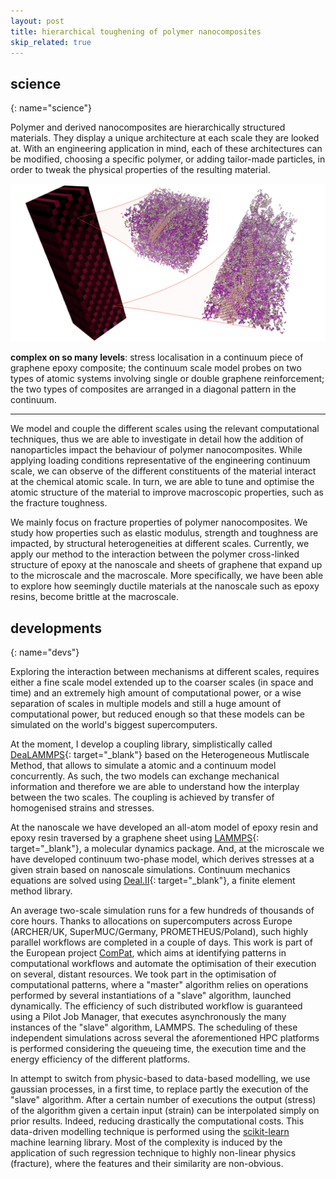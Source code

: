 ```yaml
---
layout: post
title: hierarchical toughening of polymer nanocomposites
skip_related: true
---
```


<!--
* decompose in three pages, accessed in header unfolding menu under projects

* or pop each of these pages from the figure on the main page

* contour separately science and devs parts on each topic

* recap links at bottom
-->

## science
{: name="science"}

Polymer and derived nanocomposites are hierarchically structured materials. They display a unique architecture at each scale they are looked at. With an engineering application in mind, each of these architectures can be modified, choosing a specific polymer, or adding tailor-made particles, in order to tweak the physical properties of the resulting material.

<img src="/static/hmm_bicomposite_lo.jpg">

**complex on so many levels**: stress localisation in a continuum piece of graphene epoxy composite; the continuum scale model probes on two types of atomic systems involving single or double graphene reinforcement; the two types of composites are arranged in a diagonal pattern in the continuum.

---

We model and couple the different scales using the relevant computational techniques, thus we are able to investigate in detail how the addition of nanoparticles impact the behaviour of polymer nanocomposites. While applying loading conditions representative of the engineering continuum scale, we can observe of the different constituents of the material interact at the chemical atomic scale. In turn, we are able to tune and optimise the atomic structure of the material to improve macroscopic properties, such as the fracture toughness.

We mainly focus on fracture properties of polymer nanocomposites. We study how properties such as elastic modulus, strength and toughness are impacted, by structural heterogeneities at different scales. Currently, we apply our method to the interaction between the polymer cross-linked structure of epoxy at the nanoscale and sheets of graphene that expand up to the microscale and the macroscale. More specifically, we have been able to explore how seemingly ductile materials at the nanoscale such as epoxy resins, become brittle at the macroscale.

## developments
{: name="devs"}

Exploring the interaction between mechanisms at different scales, requires either a fine scale model extended up to the coarser scales (in space and time) and an extremely high amount of computational power, or a wise separation of scales in multiple models and still a huge amount of computational power, but reduced enough so that these models can be simulated on the world's biggest supercomputers.

At the moment, I develop a coupling library, simplistically called [DeaLAMMPS](https://github.com/mvassaux/DeaLAMMPS/){: target="_blank"} based on the Heterogeneous Mutliscale Method, that allows to simulate a atomic and a continuum model concurrently. As such, the two models can exchange mechanical information and therefore we are able to understand how the interplay between the two scales. The coupling is achieved by transfer of homogenised strains and stresses.

<!-- <img src="../../static/dogbone.gif" width="400"> -->
<!-- **video: macroscale dogbone test and nanoscale tensile test** -->

At the nanoscale we have developed an all-atom model of epoxy resin and epoxy resin traversed by a graphene sheet using [LAMMPS](http://lammps.sandia.gov/){: target="_blank"}, a molecular dynamics package. And, at the microscale we have developed continuum two-phase model, which derives stresses at a given strain based on nanoscale simulations. Continuum mechanics equations are solved using [Deal.II](https://www.dealii.org/){: target="_blank"}, a finite element method library.

An average two-scale simulation runs for a few hundreds of thousands of core hours. Thanks to allocations on supercomputers across Europe (ARCHER/UK, SuperMUC/Germany, PROMETHEUS/Poland), such highly parallel workflows are completed in a couple of days. This work is part of the European project [ComPat](http://www.compat-project.eu/), which aims at identifying patterns in computational workflows and automate the optimisation of their execution on several, distant resources. We took part in the optimisation of computational patterns, where a "master" algorithm relies on operations performed by several instantiations of a "slave" algorithm, launched dynamically. The efficiency of such distributed workflow is guaranteed using a Pilot Job Manager, that executes asynchronously the many instances of the "slave" algorithm, LAMMPS. The scheduling of these independent simulations across several the aforementioned HPC platforms is performed considering the queueing time, the execution time and the energy efficiency of the different platforms.

In attempt to switch from physic-based to data-based modelling, we use gaussian processes, in a first time, to replace partly the execution of the "slave" algorithm. After a certain number of executions the output (stress) of the algorithm given a certain input (strain) can be interpolated simply on prior results. Indeed, reducing drastically the computational costs. This data-driven modelling technique is performed using the [scikit-learn](http://scikit-learn.org) machine learning library. Most of the complexity is induced by the application of such regression technique to highly non-linear physics (fracture), where the features and their similarity are non-obvious.
